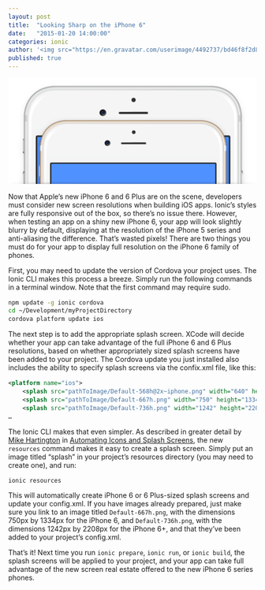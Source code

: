 ```yaml
---
layout: post
title:  "Looking Sharp on the iPhone 6"
date:   "2015-01-20 14:00:00"
categories: ionic
author: '<img src="https://en.gravatar.com/userimage/4492737/bd46f8f2d8d12133c4df6c0441bc7ef1.jpg" class="author-icon"><a href="http://twitter.com/perrygovier" target="_blank">@perrygovier</a>'
published: true
---
```


![Cordova on the iPhone 6](/img/blog/iphones-header.png)

Now that Apple’s new iPhone 6 and 6 Plus are on the scene, developers must consider new screen resolutions when building iOS apps. Ionic’s styles are fully responsive out of the box, so there’s no issue there. However, when testing an app on a shiny new iPhone 6, your app will look slightly blurry by default, displaying at the resolution of the iPhone 5 series and anti-aliasing the difference. That’s wasted pixels! There are two things you must do for your app to display full resolution on the iPhone 6 family of phones.

<!-- more -->

First, you may need to update the version of Cordova your project uses. The Ionic CLI makes this process a breeze. Simply run the following commands in a terminal window. Note that the first command may require sudo.

```bash
npm update -g ionic cordova
cd ~/Development/myProjectDirectory
cordova platform update ios
```

The next step is to add the appropriate splash screen. XCode will decide whether your app can take advantage of the full iPhone 6 and 6 Plus resolutions, based on whether appropriately sized splash screens have been added to your project. The Cordova update you just installed also includes the ability to specify splash screens via the confix.xml file, like this:

```xml
<platform name="ios">
    <splash src="pathToImage/Default-568h@2x~iphone.png" width="640" height="1136"/>
    <splash src="pathToImage/Default-667h.png" width="750" height="1334"/>
    <splash src="pathToImage/Default-736h.png" width="1242" height="2208"/>
…
```

The Ionic CLI makes that even simpler. As described in greater detail by [Mike Hartington](https://twitter.com/mhartington) in [Automating Icons and Splash Screens](http://ionicframework.com/blog/automating-icons-and-splash-screens/), the new `resources` command makes it easy to create a splash screen. Simply put an image titled “splash” in your project’s resources directory (you may need to create one), and run:

```bash
ionic resources
```

This will automatically create iPhone 6 or 6 Plus-sized splash screens and update your config.xml. If you have images already prepared, just make sure you link to an image titled `Default-667h.png`, with the dimensions 750px by 1334px for the iPhone 6, and `Default-736h.png`, with the dimensions 1242px by 2208px for the iPhone 6+, and that they’ve been added to your project’s config.xml.

That’s it! Next time you run `ionic prepare`, `ionic run`, or `ionic build`, the splash screens will be applied to your project, and your app can take full advantage of the new screen real estate offered to the new iPhone 6 series phones.




